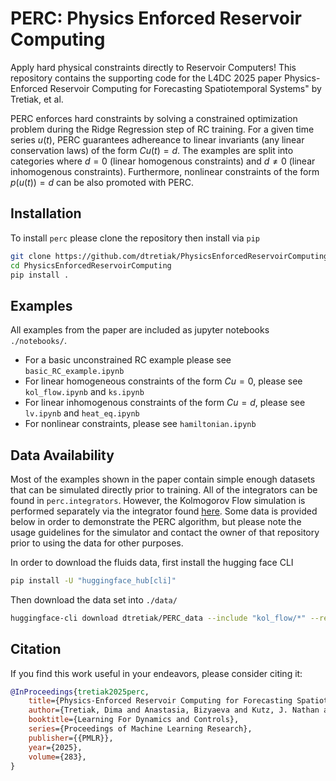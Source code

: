# PERC: Physics Enforced Reservoir Computing
Apply hard physical constraints directly to Reservoir Computers! This repository contains the supporting code for the L4DC 2025 paper Physics-Enforced Reservoir Computing for Forecasting Spatiotemporal Systems" by Tretiak, et al.

PERC enforces hard constraints by solving a constrained optimization problem during the Ridge Regression step of RC training. For a given time series $u(t)$, PERC guarantees adhereance to linear invariants (any linear conservation laws) of the form $Cu(t) = d$. The examples are split into categories where $d=0$ (linear homogenous constraints) and $d \neq 0$ (linear inhomogenous constraints). Furthermore, nonlinear constraints of the form $p(u(t)) = d$ can be also promoted with PERC.

## Installation 
To install `perc` please clone the repository then install via `pip`
```bash
git clone https://github.com/dtretiak/PhysicsEnforcedReservoirComputing.git
cd PhysicsEnforcedReservoirComputing
pip install .
```

## Examples
All examples from the paper are included as jupyter notebooks `./notebooks/`. 
- For a basic unconstrained RC example please see `basic_RC_example.ipynb`
- For linear homogeneous constraints of the form $Cu = 0$, please see `kol_flow.ipynb` and `ks.ipynb`
- For linear inhomogenous constraints of the form $Cu = d$, please see `lv.ipynb` and `heat_eq.ipynb`
- For nonlinear constraints, please see `hamiltonian.ipynb`

## Data Availability 
Most of the examples shown in the paper contain simple enough datasets that can be simulated directly prior to training. All of the integrators can be found in `perc.integrators`. However, the Kolmogorov Flow simulation is performed separately via the integrator found [here](https://github.com/smokbel/Controlling-Kolmogorov-Flow). Some data is provided below in order to demonstrate the PERC algorithm, but please note the usage guidelines for the simulator and contact the owner of that repository prior to using the data for other purposes. 

In order to download the fluids data, first install the hugging face CLI
```bash
pip install -U "huggingface_hub[cli]"
```

Then download the data set into `./data/`
```bash
huggingface-cli download dtretiak/PERC_data --include "kol_flow/*" --repo-type dataset --local-dir ./data
```

## Citation 
If you find this work useful in your endeavors, please consider citing it: 

```bibtex
@InProceedings{tretiak2025perc,
    title={Physics-Enforced Reservoir Computing for Forecasting Spatiotemporal Systems},
    author={Tretiak, Dima and Anastasia, Bizyaeva and Kutz, J. Nathan and Brunton, Steven L.},
    booktitle={Learning For Dynamics and Controls},
    series={Proceedings of Machine Learning Research},
    publisher={{PMLR}},
    year={2025},
    volume={283},
}
```